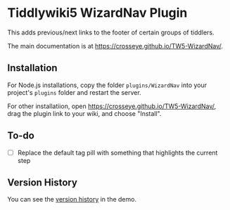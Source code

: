 Tiddlywiki5 WizardNav Plugin
============================

This adds previous/next links to the footer of certain groups of tiddlers.

The main documentation is at https://crosseye.github.io/TW5-WizardNav/.


Installation
------------

For Node.js installations, copy the folder `plugins/WizardNav` into your project's
`plugins` folder and restart the server.

For other installatiion, open https://crosseye.github.io/TW5-WizardNav/, drag 
the plugin link to your wiki, and choose "Install".

To-do
-----

  - [ ] Replace the default tag pill with something that highlights the current step


Version History
---------------

You can see the [version history][vh] in the demo.


  [vh]: https://crosseye.github.io/TW5-WizardNav/#%24%3A%2Fplugins%2FScottSauyet%2FWizardNav%2Fversion